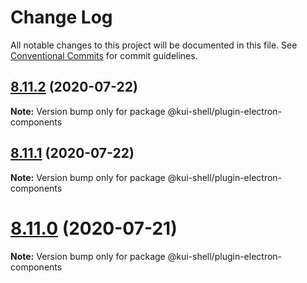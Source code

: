 # Change Log

All notable changes to this project will be documented in this file.
See [Conventional Commits](https://conventionalcommits.org) for commit guidelines.

## [8.11.2](https://github.com/IBM/kui/compare/v8.11.1...v8.11.2) (2020-07-22)

**Note:** Version bump only for package @kui-shell/plugin-electron-components

## [8.11.1](https://github.com/IBM/kui/compare/v8.11.0...v8.11.1) (2020-07-22)

**Note:** Version bump only for package @kui-shell/plugin-electron-components

# [8.11.0](https://github.com/IBM/kui/compare/v4.5.0...v8.11.0) (2020-07-21)

**Note:** Version bump only for package @kui-shell/plugin-electron-components
